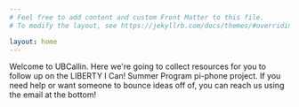 ```yaml
---
# Feel free to add content and custom Front Matter to this file.
# To modify the layout, see https://jekyllrb.com/docs/themes/#overriding-theme-defaults

layout: home
---
```


Welcome to UBCallin.  Here we're going to collect resources for you to follow up on the LIBERTY I Can! Summer Program pi-phone project.  If you need help or want someone to bounce ideas off of, you can reach us using the email at the bottom!  